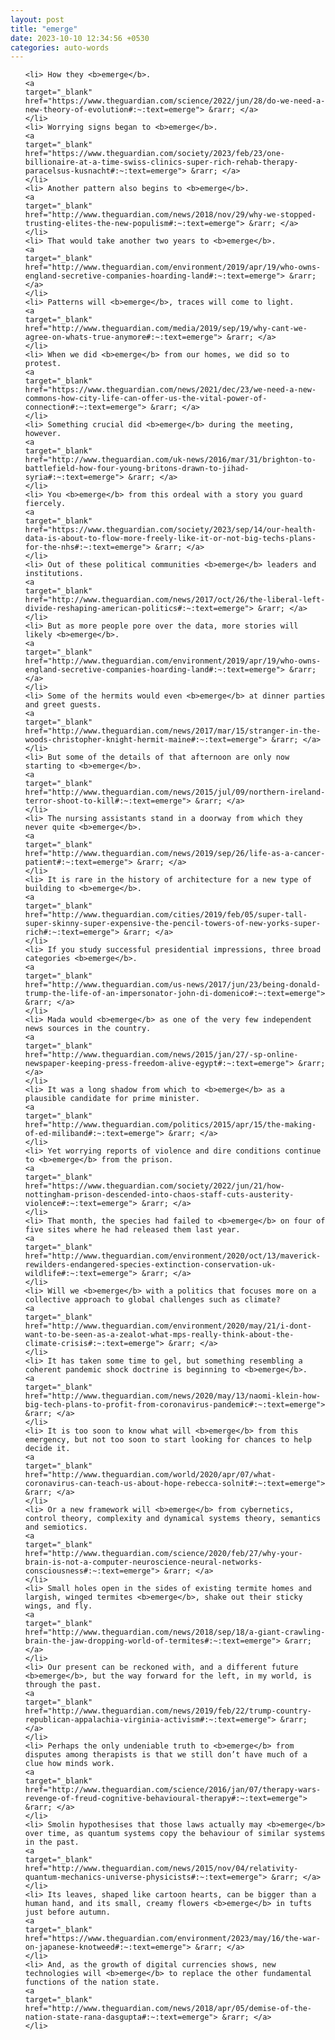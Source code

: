 ```yaml
---
layout: post
title: "emerge"
date: 2023-10-10 12:34:56 +0530
categories: auto-words
---
```

<ol>

    <li> How they <b>emerge</b>.
    <a 
    target="_blank" 
    href="https://www.theguardian.com/science/2022/jun/28/do-we-need-a-new-theory-of-evolution#:~:text=emerge"> &rarr; </a>
    </li>
    <li> Worrying signs began to <b>emerge</b>.
    <a 
    target="_blank" 
    href="https://www.theguardian.com/society/2023/feb/23/one-billionaire-at-a-time-swiss-clinics-super-rich-rehab-therapy-paracelsus-kusnacht#:~:text=emerge"> &rarr; </a>
    </li>
    <li> Another pattern also begins to <b>emerge</b>.
    <a 
    target="_blank" 
    href="http://www.theguardian.com/news/2018/nov/29/why-we-stopped-trusting-elites-the-new-populism#:~:text=emerge"> &rarr; </a>
    </li>
    <li> That would take another two years to <b>emerge</b>.
    <a 
    target="_blank" 
    href="http://www.theguardian.com/environment/2019/apr/19/who-owns-england-secretive-companies-hoarding-land#:~:text=emerge"> &rarr; </a>
    </li>
    <li> Patterns will <b>emerge</b>, traces will come to light.
    <a 
    target="_blank" 
    href="http://www.theguardian.com/media/2019/sep/19/why-cant-we-agree-on-whats-true-anymore#:~:text=emerge"> &rarr; </a>
    </li>
    <li> When we did <b>emerge</b> from our homes, we did so to protest.
    <a 
    target="_blank" 
    href="https://www.theguardian.com/news/2021/dec/23/we-need-a-new-commons-how-city-life-can-offer-us-the-vital-power-of-connection#:~:text=emerge"> &rarr; </a>
    </li>
    <li> Something crucial did <b>emerge</b> during the meeting, however.
    <a 
    target="_blank" 
    href="http://www.theguardian.com/uk-news/2016/mar/31/brighton-to-battlefield-how-four-young-britons-drawn-to-jihad-syria#:~:text=emerge"> &rarr; </a>
    </li>
    <li> You <b>emerge</b> from this ordeal with a story you guard fiercely.
    <a 
    target="_blank" 
    href="https://www.theguardian.com/society/2023/sep/14/our-health-data-is-about-to-flow-more-freely-like-it-or-not-big-techs-plans-for-the-nhs#:~:text=emerge"> &rarr; </a>
    </li>
    <li> Out of these political communities <b>emerge</b> leaders and institutions.
    <a 
    target="_blank" 
    href="http://www.theguardian.com/news/2017/oct/26/the-liberal-left-divide-reshaping-american-politics#:~:text=emerge"> &rarr; </a>
    </li>
    <li> But as more people pore over the data, more stories will likely <b>emerge</b>.
    <a 
    target="_blank" 
    href="http://www.theguardian.com/environment/2019/apr/19/who-owns-england-secretive-companies-hoarding-land#:~:text=emerge"> &rarr; </a>
    </li>
    <li> Some of the hermits would even <b>emerge</b> at dinner parties and greet guests.
    <a 
    target="_blank" 
    href="http://www.theguardian.com/news/2017/mar/15/stranger-in-the-woods-christopher-knight-hermit-maine#:~:text=emerge"> &rarr; </a>
    </li>
    <li> But some of the details of that afternoon are only now starting to <b>emerge</b>.
    <a 
    target="_blank" 
    href="http://www.theguardian.com/news/2015/jul/09/northern-ireland-terror-shoot-to-kill#:~:text=emerge"> &rarr; </a>
    </li>
    <li> The nursing assistants stand in a doorway from which they never quite <b>emerge</b>.
    <a 
    target="_blank" 
    href="http://www.theguardian.com/news/2019/sep/26/life-as-a-cancer-patient#:~:text=emerge"> &rarr; </a>
    </li>
    <li> It is rare in the history of architecture for a new type of building to <b>emerge</b>.
    <a 
    target="_blank" 
    href="http://www.theguardian.com/cities/2019/feb/05/super-tall-super-skinny-super-expensive-the-pencil-towers-of-new-yorks-super-rich#:~:text=emerge"> &rarr; </a>
    </li>
    <li> If you study successful presidential impressions, three broad categories <b>emerge</b>.
    <a 
    target="_blank" 
    href="http://www.theguardian.com/us-news/2017/jun/23/being-donald-trump-the-life-of-an-impersonator-john-di-domenico#:~:text=emerge"> &rarr; </a>
    </li>
    <li> Mada would <b>emerge</b> as one of the very few independent news sources in the country.
    <a 
    target="_blank" 
    href="http://www.theguardian.com/news/2015/jan/27/-sp-online-newspaper-keeping-press-freedom-alive-egypt#:~:text=emerge"> &rarr; </a>
    </li>
    <li> It was a long shadow from which to <b>emerge</b> as a plausible candidate for prime minister.
    <a 
    target="_blank" 
    href="http://www.theguardian.com/politics/2015/apr/15/the-making-of-ed-miliband#:~:text=emerge"> &rarr; </a>
    </li>
    <li> Yet worrying reports of violence and dire conditions continue to <b>emerge</b> from the prison.
    <a 
    target="_blank" 
    href="https://www.theguardian.com/society/2022/jun/21/how-nottingham-prison-descended-into-chaos-staff-cuts-austerity-violence#:~:text=emerge"> &rarr; </a>
    </li>
    <li> That month, the species had failed to <b>emerge</b> on four of five sites where he had released them last year.
    <a 
    target="_blank" 
    href="http://www.theguardian.com/environment/2020/oct/13/maverick-rewilders-endangered-species-extinction-conservation-uk-wildlife#:~:text=emerge"> &rarr; </a>
    </li>
    <li> Will we <b>emerge</b> with a politics that focuses more on a collective approach to global challenges such as climate?
    <a 
    target="_blank" 
    href="http://www.theguardian.com/environment/2020/may/21/i-dont-want-to-be-seen-as-a-zealot-what-mps-really-think-about-the-climate-crisis#:~:text=emerge"> &rarr; </a>
    </li>
    <li> It has taken some time to gel, but something resembling a coherent pandemic shock doctrine is beginning to <b>emerge</b>.
    <a 
    target="_blank" 
    href="http://www.theguardian.com/news/2020/may/13/naomi-klein-how-big-tech-plans-to-profit-from-coronavirus-pandemic#:~:text=emerge"> &rarr; </a>
    </li>
    <li> It is too soon to know what will <b>emerge</b> from this emergency, but not too soon to start looking for chances to help decide it.
    <a 
    target="_blank" 
    href="http://www.theguardian.com/world/2020/apr/07/what-coronavirus-can-teach-us-about-hope-rebecca-solnit#:~:text=emerge"> &rarr; </a>
    </li>
    <li> Or a new framework will <b>emerge</b> from cybernetics, control theory, complexity and dynamical systems theory, semantics and semiotics.
    <a 
    target="_blank" 
    href="http://www.theguardian.com/science/2020/feb/27/why-your-brain-is-not-a-computer-neuroscience-neural-networks-consciousness#:~:text=emerge"> &rarr; </a>
    </li>
    <li> Small holes open in the sides of existing termite homes and largish, winged termites <b>emerge</b>, shake out their sticky wings, and fly.
    <a 
    target="_blank" 
    href="http://www.theguardian.com/news/2018/sep/18/a-giant-crawling-brain-the-jaw-dropping-world-of-termites#:~:text=emerge"> &rarr; </a>
    </li>
    <li> Our present can be reckoned with, and a different future <b>emerge</b>, but the way forward for the left, in my world, is through the past.
    <a 
    target="_blank" 
    href="http://www.theguardian.com/news/2019/feb/22/trump-country-republican-appalachia-virginia-activism#:~:text=emerge"> &rarr; </a>
    </li>
    <li> Perhaps the only undeniable truth to <b>emerge</b> from disputes among therapists is that we still don’t have much of a clue how minds work.
    <a 
    target="_blank" 
    href="http://www.theguardian.com/science/2016/jan/07/therapy-wars-revenge-of-freud-cognitive-behavioural-therapy#:~:text=emerge"> &rarr; </a>
    </li>
    <li> Smolin hypothesises that those laws actually may <b>emerge</b> over time, as quantum systems copy the behaviour of similar systems in the past.
    <a 
    target="_blank" 
    href="http://www.theguardian.com/news/2015/nov/04/relativity-quantum-mechanics-universe-physicists#:~:text=emerge"> &rarr; </a>
    </li>
    <li> Its leaves, shaped like cartoon hearts, can be bigger than a human hand, and its small, creamy flowers <b>emerge</b> in tufts just before autumn.
    <a 
    target="_blank" 
    href="https://www.theguardian.com/environment/2023/may/16/the-war-on-japanese-knotweed#:~:text=emerge"> &rarr; </a>
    </li>
    <li> And, as the growth of digital currencies shows, new technologies will <b>emerge</b> to replace the other fundamental functions of the nation state.
    <a 
    target="_blank" 
    href="http://www.theguardian.com/news/2018/apr/05/demise-of-the-nation-state-rana-dasgupta#:~:text=emerge"> &rarr; </a>
    </li>
